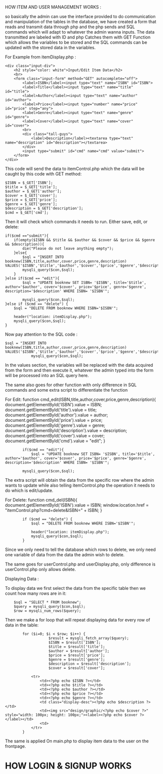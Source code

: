 HOW ITEM AND USER MANAGEMENT WORKS : 

so basically the admin can use the interface provided to do communication and manipulation of the tables in the database, we have created a form that reads and transmit data through php and the php sends and SQL commands which will adapt to whatever the admin wanna inputs. The data transmitted are labeled with ID and php Catches them with GET Function which allows the variables to be stored and the SQL commands can be updated with the stored data in the variables.

For Example from itemDisplay.php : 

	<div class="input-div">
    	<h2 style="color: white">Input/Edit Item Data</h2>
		<br>
		<form class="input-form" method="GET" autocomplete="off">
			<label>ISBN</label><input type="text" name="ISBN" id="ISBN">
			<label>Title</label><input type="text" name="title" id="title">
			<label>Author</label><input type="text" name="author" id="author">
			<label>Price</label><input type="number" name="price" id="price" step="any">
			<label>Genre</label><input type="text" name="genre" id="genre">
			<label>Cover</label><input type="text" name="cover" id="cover">
			<br>
			<div class="tall-guys">
				<label>Description</label><textarea type="text" name="description" id="description"></textarea>
			</div>
			<input type="submit" id="cmd" name="cmd" value="submit">
		</form>
	</div>

This code will send the data to itemControl.php which the data will be caught by this code with GET method: 

	$ISBN = $_GET['ISBN'];
	$title = $_GET['title'];
	$author = $_GET['author'];
	$cover = $_GET['cover'];
	$price = $_GET['price'];
	$genre = $_GET['genre'];
	$description = $_GET['description'];
	$cmd = $_GET['cmd'];

Then it will check which commands it needs to run. Either save, edit, or delete: 

	if($cmd =="submit"){
		if(empty($ISBN && $title && $author && $cover && $price && $genre && $description)){
			die("Please do not leave anything empty");
		}else{
			$sql = "INSERT INTO booknew(ISBN,title,author,cover,price,genre,description) VALUES('$ISBN','$title','$author','$cover','$price','$genre','$description')";
			mysqli_query($con,$sql);
		}
	}else if($cmd == "edit"){
			$sql = "UPDATE booknew SET ISBN= '$ISBN', title='$title', author='$author', cover='$cover', price='$price', genre='$genre', description='$description' WHERE ISBN= '$ISBN'";
			
			mysqli_query($con,$sql);
	}else if ($cmd == "delete") {
		$sql = "DELETE FROM booknew WHERE ISBN='$ISBN'";
		
		header("location: itemDisplay.php");
		mysqli_query($con,$sql);
	}

Now pay attention to the SQL code : 

	$sql = "INSERT INTO booknew(ISBN,title,author,cover,price,genre,description) VALUES('$ISBN','$title','$author','$cover','$price','$genre','$description')";
				mysqli_query($con,$sql);

In the values section, the variables will be replaced with the data acquired from the form and then execute it, whatever the admin typed into the form will be processed into an SQL query here.

The same also goes for other function with only difference in SQL commands and some extra script to differentiate the function

For Edit:
		   	function cmd_edit(ISBN,title,author,cover,price,genre,description){
		   		document.getElementById('ISBN').value = ISBN;
		   		document.getElementById('title').value = title;
		   		document.getElementById('author').value = author;
		   		document.getElementById('price').value = price;
		   		document.getElementById('genre').value = genre;
		   		document.getElementById('description').value = description;
				document.getElementById('cover').value = cover;
		   		document.getElementById('cmd').value = "edit";
		   	}

			if($cmd == "edit"){
				$sql = "UPDATE booknew SET ISBN= '$ISBN', title='$title', author='$author', cover='$cover', price='$price', genre='$genre', description='$description' WHERE ISBN= '$ISBN'";
			
			mysqli_query($con,$sql);

The extra script will obtain the data from the specific row where the admin wants to update while also telling itemControl.php the operation it needs to do which is edit/update.


For Delete: 
			function cmd_del(ISBN){
				document.getElementById('ISBN').value = ISBN;
				window.location.href = "itemControl.php?cmd=delete&ISBN=" + ISBN;
			}

			if ($cmd == "delete") {
				$sql = "DELETE FROM booknew WHERE ISBN='$ISBN'";
				
				header("location: itemDisplay.php");
				mysqli_query($con,$sql);
			}

Since we only need to tell the database which rows to delete, we only need one variable of data from the data the admin wish to delete.

The same goes for userControl.php and userDisplay.php, only difference is userControl.php only allows delete.


Displaying Data : 

To display data we first select the data from the specific table then we count how many rows are in it: 

		$sql = "SELECT * FROM booknew";
    	$query = mysqli_query($con,$sql);
    	$row = mysqli_num_rows($query);

Then we make a for loop that will repeat displaying data for every row of data in the table:

			for ($i=0; $i < $row; $i++) { 
    					$result = mysqli_fetch_array($query);
    					$ISBN = $result['ISBN'];
						$title = $result['title'];
						$author = $result['author'];
						$price = $result['price'];
						$genre = $result['genre'];
						$description = $result['description'];
						$cover = $result['cover'];

				<tr>
					<td><?php echo $ISBN ?></td>
					<td><?php echo $title ?></td>
					<td><?php echo $author ?></td>
					<td><?php echo $price ?></td>
					<td><?php echo $genre ?></td>
					<td class="display-desc"><?php echo $description ?></td>
					<td><img src="design/graphic/<?php echo $cover ?>" style="width: 100px; height: 100px;"><label><?php echo $cover ?></label></td>
					<td>
				</tr>
			}

The same is applied On main.php to display item data to the user on the frontpage.

# HOW LOGIN & SIGNUP WORKS


